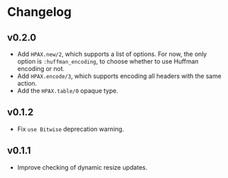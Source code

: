 # Changelog

## v0.2.0

  * Add `HPAX.new/2`, which supports a list of options. For now, the only option
    is `:huffman_encoding`, to choose whether to use Huffman encoding or not.
  * Add `HPAX.encode/3`, which supports encoding all headers with the same
    action.
  * Add the `HPAX.table/0` opaque type.

## v0.1.2

  * Fix `use Bitwise` deprecation warning.

## v0.1.1

  * Improve checking of dynamic resize updates.
